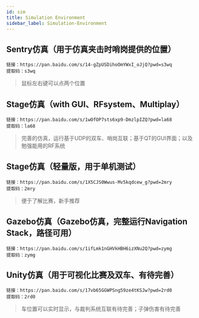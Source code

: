 ```yaml
---
id: sim
title: Simulation Environment
sidebar_label: Simulation-Environment
---
```


## Sentry仿真（用于仿真夹击时哨岗提供的位置）

    链接：https://pan.baidu.com/s/14-gZpUSDihoOmYWxI_oJjQ?pwd=s3wq 
    提取码：s3wq
> 鼠标左右键可以点两个位置

## Stage仿真（with GUI、RFsystem、Multiplay）

    链接：https://pan.baidu.com/s/1wOfOP7sts6xp9-DmzlpIZQ?pwd=la68 
    提取码：la68

> 完善的仿真，运行基于UDP的双车、哨岗互联；基于QT的GUI界面；以及勉强能用的RF系统

## Stage仿真（轻量版，用于单机测试）

    链接：https://pan.baidu.com/s/1X5CJS0Wwus-Mv5kqdcew_g?pwd=2mry 
    提取码：2mry

> 便于了解比赛，新手推荐

## Gazebo仿真（Gazebo仿真，完整运行Navigation Stack，路径可用）

    链接：https://pan.baidu.com/s/1ifLmk1nGHVkHBH6izXNu2Q?pwd=zymg 
    提取码：zymg

## Unity仿真（用于可视化比赛及双车、有待完善）

    链接：https://pan.baidu.com/s/17vb65GGWPSng59ze4tKSJw?pwd=2rd0 
    提取码：2rd0

> 车位置可以实时显示，与裁判系统互联有待完善；子弹伤害有待完善

<!-- <div style="text-align: right"> 2022 AI- 马骥、毛彦博、陈雅莹、何乐华敬呈  </div> -->